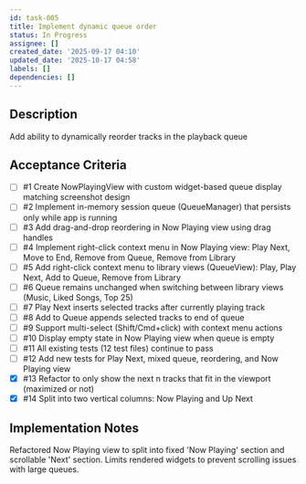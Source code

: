 ```yaml
---
id: task-005
title: Implement dynamic queue order
status: In Progress
assignee: []
created_date: '2025-09-17 04:10'
updated_date: '2025-10-17 04:58'
labels: []
dependencies: []
---
```


## Description

Add ability to dynamically reorder tracks in the playback queue

## Acceptance Criteria
<!-- AC:BEGIN -->
- [ ] #1 Create NowPlayingView with custom widget-based queue display matching screenshot design
- [ ] #2 Implement in-memory session queue (QueueManager) that persists only while app is running
- [ ] #3 Add drag-and-drop reordering in Now Playing view using drag handles
- [ ] #4 Implement right-click context menu in Now Playing view: Play Next, Move to End, Remove from Queue, Remove from Library
- [ ] #5 Add right-click context menu to library views (QueueView): Play, Play Next, Add to Queue, Remove from Library
- [ ] #6 Queue remains unchanged when switching between library views (Music, Liked Songs, Top 25)
- [ ] #7 Play Next inserts selected tracks after currently playing track
- [ ] #8 Add to Queue appends selected tracks to end of queue
- [ ] #9 Support multi-select (Shift/Cmd+click) with context menu actions
- [ ] #10 Display empty state in Now Playing view when queue is empty
- [ ] #11 All existing tests (12 test files) continue to pass
- [ ] #12 Add new tests for Play Next, mixed queue, reordering, and Now Playing view
- [x] #13 Refactor to only show the next n tracks that fit in the viewport (maximized or not)
- [x] #14 Split into two vertical columns: Now Playing and Up Next
<!-- AC:END -->


## Implementation Notes

Refactored Now Playing view to split into fixed 'Now Playing' section and scrollable 'Next' section. Limits rendered widgets to prevent scrolling issues with large queues.
